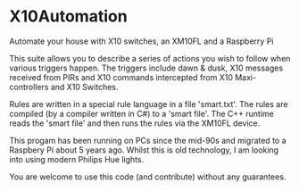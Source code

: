 # X10Automation
Automate your house with X10 switches, an XM10FL and a Raspberry Pi

This suite allows you to describe a series of actions you wish to follow when various triggers happen.
The triggers include dawn & dusk, X10 messages received from PIRs and X10 commands intercepted from X10 Maxi-controllers and X10 Switches.

Rules are written in a special rule language in a file 'smart.txt'.
The rules are compiled (by a compiler written in C#) to a 'smart file'.
The C++ runtime reads the 'smart file' and then runs the rules via the XM10FL device.

This progam has been running on PCs since the mid-90s and migrated to a Raspbery Pi about 5 years ago.
Whilst this is old technology, I am looking into using modern Philips Hue lights.

You are welcome to use this code (and contribute) without any guarantees.
